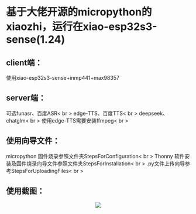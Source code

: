 # 基于大佬开源的micropython的xiaozhi，运行在xiao-esp32s3-sense(1.24)

## client端：
  使用xiao-esp32s3-sense+inmp441+max98357

## server端：
  可选funasr、百度ASR< br >
  edge-TTS、百度TTS< br >
  deepseek、chatglm< br >
  使用edge-TTS需要安装ffmpeg< br >

## 使用向导文件：
  micropython 固件烧录参照文件夹StepsForConfiguration< br >
  Thonny 软件安装及固件烧录向导文件参照文件夹StepsForInstallation< br >
  .py文件上传向导参考StepsForUploadingFiles< br >

## 使用截图：
<div align="center">
  <img src="https://github.com/zhou19830318/xiaozhi_micropython/blob/main/xiaozhi%20_AI.png">
</div>
